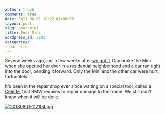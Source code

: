 ```yaml
---
author: troyh
comments: true
date: 2013-08-01 18:22:01+00:00
layout: post
slug: poor-mini
title: Poor Mini
wordpress_id: 7103
categories:
- Our Life
---
```


Several weeks ago, just a few weeks after [we got it](http://troyandgay.com/2013/05/23/mini-countryman/), Gay broke the Mini when she opened her door in a residential neighborhood and a car ran right into the door, bending it forward. Only the Mini and the other car were hurt, fortunately. 

It's been in the repair shop ever since waiting on a special tool, called a [Celette](http://www.celette-uk.co.uk/), that BMW requires to repair damage to the frame. We still don't know when it will be done. 
  
  
[![20130801-112104.jpg](http://troyandgay.files.wordpress.com/2013/08/20130801-112104.jpg)](http://troyandgay.files.wordpress.com/2013/08/20130801-112104.jpg)
